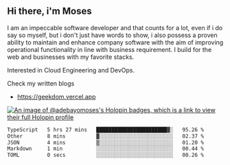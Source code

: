 ## Hi there, i'm Moses

I am an impeccable software developer and that counts for a lot, even if i do say so myself, but i don't just have words to show, i also possess a proven ability to maintain and enhance company software with the aim of improving operational functionality in line with business requirement. I build for the web and businesses with my favorite stacks.

Interested in Cloud Engineering and DevOps.

Check my written blogs
- https://geekdom.vercel.app

[![An image of @adebayomoses's Holopin badges, which is a link to view their full Holopin profile](https://holopin.me/adebayomoses)](https://holopin.io/@adebayomoses)

<!--START_SECTION:waka-->

```txt
TypeScript   5 hrs 27 mins   ███████████████████████▓░   95.26 %
Other        8 mins          ▓░░░░░░░░░░░░░░░░░░░░░░░░   02.37 %
JSON         4 mins          ▒░░░░░░░░░░░░░░░░░░░░░░░░   01.20 %
Markdown     1 min           ░░░░░░░░░░░░░░░░░░░░░░░░░   00.44 %
TOML         0 secs          ░░░░░░░░░░░░░░░░░░░░░░░░░   00.26 %
```

<!--END_SECTION:waka-->
